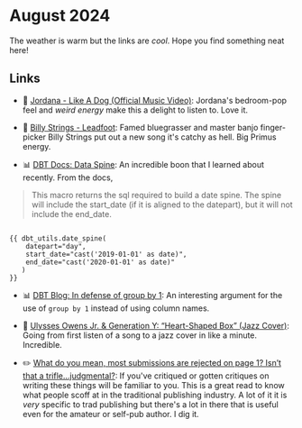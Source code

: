 # August 2024

The weather is warm but the links are _cool_.  Hope you find something neat here!

## Links

<!-- 
Music :: 🎸
Data :: 📊
General Software :: 💻
Papers :: 📝
Math :: 🧮
Dance :: 💃
Python :: 🐍
Writing & Editing :: ✏️
 -->

- 🎸 [Jordana - Like A Dog (Official Music Video)](https://youtu.be/ut7VtQGJHzE?si=KVXzfMSJ9zDdOuVQ): Jordana's bedroom-pop feel and _weird energy_ make this a delight to listen to.  Love it.

- 🎸 [Billy Strings - Leadfoot](https://www.youtube.com/watch?v=CBJudzjpi1w): Famed bluegrasser and master banjo finger-picker Billy Strings put out a new song it's catchy as hell.  Big Primus energy.

- 📊 [DBT Docs: Data Spine](https://github.com/dbt-labs/dbt-utils#date_spine-source): An incredible boon that I learned about recently.  From the docs,

> This macro returns the sql required to build a date spine. The spine will include the start_date (if it is aligned to the datepart), but it will not include the end_date.

<pre><code class="language-python">
{{ dbt_utils.date_spine(
    datepart="day",
    start_date="cast('2019-01-01' as date)",
    end_date="cast('2020-01-01' as date)"
   )
}}
</code></pre>

- 📊 [DBT Blog: In defense of group by 1](https://www.getdbt.com/blog/write-better-sql-a-defense-of-group-by-1): An interesting argument for the use of `group by 1` instead of using column names.

- 🎸 [Ulysses Owens Jr. & Generation Y: “Heart-Shaped Box” (Jazz Cover)](https://www.notreble.com/buzz/2024/08/19/ulysses-owens-jr-generation-y-heart-shaped-box-jazz-cover/): Going from first listen of a song to a jazz cover in like a minute.  Incredible.

- ✏️ [What do you mean, most submissions are rejected on page 1? Isn’t that a trifle…judgmental?](https://www.annemini.com/2009/01/05/what-do-you-mean-most-submissions-are-rejected-on-page-1-isnt-that-a-triflejudgmental/revision-to-improve-your-books-chances/agency-screeners-pet-peeves-of-the-notorious-variety/): If you've critiqued or gotten critiques on writing these things will be familiar to you.  This is a great read to know what people scoff at in the traditional publishing industry.  A lot of it it is _very_ specific to trad publishing but there's a lot in there that is useful even for the amateur or self-pub author.  I dig it.

